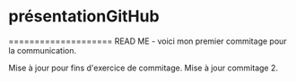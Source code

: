 # présentationGitHub
====================
READ ME - voici mon premier commitage pour la communication.

Mise à jour pour fins d'exercice de commitage.
Mise à jour commitage 2.
